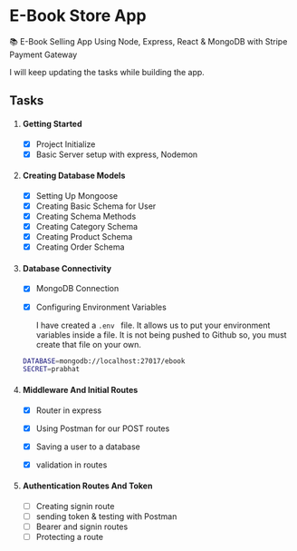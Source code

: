 # E-Book Store App
📚 E-Book Selling App Using Node, Express, React &amp; MongoDB with Stripe Payment Gateway 



I will keep updating the tasks while building the app.



## Tasks

1. #### Getting Started

     - [x] Project Initialize 
     - [x] Basic Server setup with express, Nodemon

2. ####  Creating Database Models

   - [x] Setting Up Mongoose
   - [x] Creating Basic Schema for User
   - [x] Creating Schema Methods
   - [x] Creating Category Schema
   - [x] Creating Product Schema
   - [x] Creating Order Schema
   
3. #### Database Connectivity 

     - [x] MongoDB Connection
     - [x] Configuring Environment Variables   

       I have created a `.env ` file. It allows us to put your environment variables inside a file. It is not being   pushed to Github so, you must create that file on your own.

     ```sh
     DATABASE=mongodb://localhost:27017/ebook
     SECRET=prabhat
     ```

     

4. #### Middleware And Initial Routes

     - [x] Router in express
     - [x] Using Postman for our POST routes
     - [x] Saving a user to a database
     - [x] validation in routes

     

5. #### Authentication Routes And Token

     - [ ] Creating signin route
     - [ ] sending token & testing with Postman
     - [ ] Bearer and signin routes
     - [ ] Protecting a route
